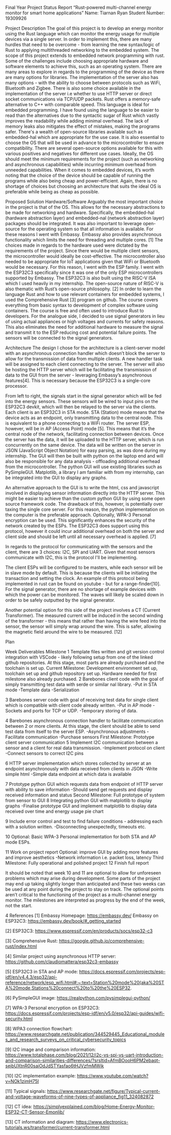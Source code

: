  
Final Year Project
 Status Report
“Rust-powered multi-channel energy monitor for smart home applications”
Name: Tiarnan Ryan
Student Number: 19309926

Project Description
The goal of this project is to develop an energy monitor using the Rust language which can monitor the energy usage for multiple devices via a single server. In order to implement this, there are many hurdles that need to be overcome - from learning the new syntax/logic of Rust to applying multithreaded networking to the embedded system. The scope of this project extends to embedded network programming with rust. Some of the challenges include choosing appropriate hardware and software elements to achieve this, such as an operating system. There are many areas to explore in regards to the programming of the device as there are many options for libraries. The implementation of the server also has many options - with the ability to choose between protocols such as WiFi, Bluetooth and Zigbee. There is also some choice available in the implementation of the server i.e whether to use HTTP server or direct socket communications via TCP/UDP packets.
Rust offers a memory-safe alternative to C++ with comparable speed. This language is ideal for embedded programming. I have found using the language to be easier to read than the alternatives due to the syntactic sugar of Rust which vastly improves the readability while adding minimal overhead. The lack of memory leaks also mitigates the effect of mistakes, making the programs safer. There's a wealth of open-source libraries available such as embedded-hal which are appropriate for the use case. 
	It is also essential to choose the OS that will be used in advance to the microcontroller to ensure compatibility. There are several open-source options available for this with various positives and negatives for different use cases. Ideally, the OS should meet the minimum requirements for the project (such as networking and asynchronous capabilities) while incurring minimum overhead from unneeded capabilities.
When it comes to embedded devices, it’s worth noting that the choice of the device should be capable of running the programs while also being cheap and power-efficient. Again, there is no shortage of choices but choosing an architecture that suits the ideal OS is preferable while being as cheap as possible.





Proposed Solution
Hardware/Software 
Arguably the most important choice in the project is that of the OS. This allows for the necessary abstractions to be made for networking and hardware. Specifically, the embedded-hal (hardware abstraction layer) and embedded-nal (network abstraction layer) packages should be integrated. It was also important to leverage open-source for the operating system so that all information is available. For these reasons I went with Embassy. Embassy also provides asynchronous functionality which limits the need for threading and multiple cores. [1]
The choices made in regards to the hardware used were dictated by the requirements of the project. Since there would be multiple client sensors, the microcontroller would ideally be cost-effective. The microcontroller also needed to be appropriate for IoT applications given that WiFi or Bluetooth would be necessary. For this reason, I went with the ESP family. I went with the ESP32C3 specifically since it was one of the only ESP microcontrollers supported by Embassy. The ESP32C3 is also built using the RISC-V ISA which I used heavily in my internship. The open-source nature of RISC-V is also thematic with Rust’s open-source philosophy. [2]
In order to learn the language Rust and how to use relevant containers for embedded systems, I used the Comprehensive Rust [3] program on github. The course covers everything from basic syntax to development of complex software using containers. The course is free and often used to introduce Rust to developers. 
For the analogue side, I decided to use signal generators in lieu of using actual appliances or high voltages and currents for safety reasons. This also eliminates the need for additional hardware to measure the signal and transmit it to the ESP reducing cost and potential failure points. The sensors will be connected to the signal generators.











Architecture
The design I chose for the architecture is a client-server model with an asynchronous connection handler which doesn’t block the server to allow for the transmission of data from multiple clients. A new handler task will be assigned to each client connecting to the server. The server will also be hosting the HTTP server which will be facilitating the transmission of data to the GUI from the server - leveraging Embassy’s asynchronous features[4]. This is necessary because the ESP32C3 is a single-core processor.



From left to right, the signals start in the signal generator which will be fed into the energy sensors. These sensors will be wired to input pins on the ESP32C3 devkit, which will then be relayed to the server via the clients. Each client is an ESP32C3 in STA mode. STA (Station) mode means that the device acts as an endpoint, only transmitting data to the central node. This is equivalent to a phone connecting to a WiFi router. The server ESP, however, will be in AP (Access Point) mode [5]. This means that it’s the central node of the network, facilitating connection between devices. Once the server has the data, it will be uploaded to the HTTP server, which is run concurrently on the same device. The data will be written on the server in JSON (JavaScript Object Notation) for easy parsing, as was done during my internship. The GUI will then be built with python on the laptop end and will also be responsible for any data analysis - offloading additional overhead from the microcontroller. The python GUI will use existing libraries such as PySimpleGUI. Matplotlib, a library I am familiar with from my internship, can be integrated into the GUI to display any graphs.



An alternative approach to the GUI is to write the html, css and javascript involved in displaying sensor information directly into the HTTP server. This might be easier to achieve than the custom python GUI by using some open source framework code. The drawback of this, however, is potentially over taxing the single core server. For this reason, the python implementation on the computer is the preferable approach.
Optionally, WPA-3 Personal encryption can be used. This significantly enhances the security of the network created by the ESPs. The ESP32C3 does support using this protocol, however it could incur additional overhead on both the server and client side and should be left until all necessary overhead is applied. [7]



In regards to the protocol for communicating with the sensors and the client, there are 3 choices: I2C, SPI and UART. Given that most sensors communicate with I2C, this is the protocol I'll be implementing.


The client ESPs will be configured to be masters, while each sensor will be in slave mode by default. This is because the clients will be initiating the transaction and setting the clock. An example of this protocol being implemented in rust can be found on youtube - but for a range-finder[10].
For the signal generator, there are no shortage of example devices with which the power can be monitored. The waves will likely be scaled down in order to be safely outputted by the signal generator.


Another potential option for this side of the project involves a CT (Current Transformer). The measured current will be induced in the second winding of the transformer - this means that rather than having the wire feed into the sensor, the sensor will simply wrap around the wire. This is safer, allowing the magnetic field around the wire to be measured. [12]




Plan


Week
Deliverables
Milestone
1
Template files written and git version control integration with VSCode - likely following setup from one of the linked github repositories. At this stage, most parts are already purchased and the toolchain is set up.
Current Milestone: 
Development environment set up, toolchain set up and github repository set up. Hardware needed for first milestone also already purchased.
2
Barebones client code with the goal of simply transmitting test data with serde or similar nal library. 
-Put in STA mode
-Template data
-Serialization


3
Barebones server code with goal of receiving test data for single client which is compatible with client code already written.
-Put in AP mode
-Sockets and ports for TCP or UDP.
-Temporary storing of data.


4
Barebones asynchronous connection handler to facilitate communication between 2 or more clients. At this stage, the client should be able to send test data from itself to the server ESP.
-Asynchronous adjustments
-Facilitate communication
-Purchase sensors
First Milestone:
Prototype client server communication
5
Implement I2C communication between a sensor and a client for real data transmission.
-Implement protocol on client
-Connect sensors to correct I2C pins


6
HTTP server implementation which stores collected by server at an endpoint asynchronously with data received from clients in JSON
-Write simple html
-Simple data endpoint at which data is available


7
Prototype python GUI which requests data from endpoint of HTTP server with ability to save information
-Should send get requests and display received information and status
Second Milestone:
Full prototype of system from sensor to GUI
8
Integrating python GUI with matplotlib to display graphs
-Finalise prototype GUI and implement matplotlib to display data received over time and energy usage pie chart


9
Include error control and test to find failure conditions - addressing each with a solution written.
-Disconnecting unexpectedly, timeouts etc.


10
Optional: Basic WPA-3 Personal implementation for both STA and AP mode ESPs.


11
Work on project report
Optional: improve GUI by adding more features and improve aesthetics
-Network information i.e. packet loss, latency
Third Milestone:
Fully operational and polished project
12
Finish full report




It should be noted that week 10 and 11 are optional to allow for unforeseen problems which may arise during development. Some parts of the project may end up taking slightly longer than anticipated and these two weeks can be used at any point during the project to stay on track. The optional points aren’t critical to the functioning of the project as a multi-channel energy monitor. The milestones are interpreted as progress by the end of the week, not the start.

4      References
[1] 	Embassy Homepage: 
https://embassy.dev/ 
Embassy on ESP32C3:
https://embassy.dev/book/#_getting_started

[2]	ESP32C3:
https://www.espressif.com/en/products/socs/esp32-c3

[3]	Comprehensive Rust: 
https://google.github.io/comprehensive-rust/index.html

[4]	Similar project using asynchronous HTTP server:
https://github.com/claudiomattera/esp32c3-embassy

[5]	ESP32C3 in STA and AP mode:
https://docs.espressif.com/projects/esp-idf/en/v4.4.3/esp32/api-reference/network/esp_wifi.html#:~:text=Station%20mode%20(aka%20STA%20mode,Stations%20connect%20to%20the%20ESP32.

[6]	PySimpleGUI image: 
	https://realpython.com/pysimplegui-python/

[7]	WPA-3 Personal encryption on ESP32C3:
https://docs.espressif.com/projects/esp-idf/en/v5.0/esp32/api-guides/wifi-security.html

[8]	WPA3 connection flowchart: 
https://www.researchgate.net/publication/344529445_Educational_modules_and_research_surveys_on_critical_cybersecurity_topics

[9]	I2C image and comparison information: 
https://www.totalphase.com/blog/2021/12/i2c-vs-spi-vs-uart-introduction-and-comparison-similarities-differences/?srsltid=AfmBOooH6PM2ebaqt-sejbUXtnR00saiOdJdSTYasfao6tHJVzfmMWik

[10]	I2C implementation example:
	https://www.youtube.com/watch?v=NOk1zimH75I

[11]	Typical signals: 
https://www.researchgate.net/figure/Typical-current-and-voltage-waveforms-of-nine-types-of-appliance_fig11_324082872

[12]	CT idea: 
https://simplyexplained.com/blog/Home-Energy-Monitor-ESP32-CT-Sensor-Emonlib/

[13]	CT information and diagram: 
	https://www.electronics-tutorials.ws/transformer/current-transformer.html
